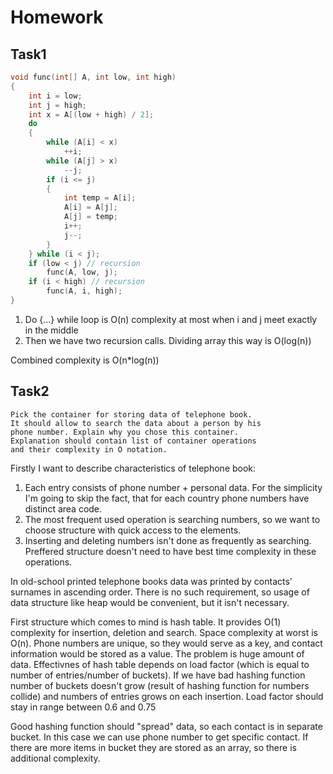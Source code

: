 # Homework
## Task1
```c++
void func(int[] A, int low, int high)
{
    int i = low;
    int j = high;
    int x = A[(low + high) / 2];
    do
    {
        while (A[i] < x)
            ++i;
        while (A[j] > x)
            --j;
        if (i <= j)
        {
            int temp = A[i];
            A[i] = A[j];
            A[j] = temp;
            i++;
            j--;
        }
    } while (i < j);
    if (low < j) // recursion
        func(A, low, j);
    if (i < high) // recursion
        func(A, i, high);
}
```
1. Do {...} while loop is O(n) complexity at most when i and j meet exactly in the middle
2. Then we have two recursion calls. Dividing array this way is O(log(n))

Combined complexity is O(n*log(n))

## Task2
```text
Pick the container for storing data of telephone book.
It should allow to search the data about a person by his
phone number. Explain why you chose this container.
Explanation should contain list of container operations
and their complexity in O notation.
```
Firstly I want to describe characteristics of telephone book:
1. Each entry consists of phone number + personal data. For the simplicity I'm going to skip the fact, that for each country phone numbers have distinct area code.
2. The most frequent used operation is searching numbers, so we want to choose structure with quick access to the elements.
3. Inserting and deleting numbers isn't done as frequently as searching. Preffered structure doesn't need to have best time complexity in these operations. 

In old-school printed telephone books data was printed by contacts' surnames in ascending order. There is no such requirement, so usage of data structure like heap would be convenient, but it isn't necessary.

First structure which comes to mind is hash table. It provides O(1) complexity for insertion, deletion and search. Space complexity at worst is O(n).
Phone numbers are unique, so they would serve as a key, and contact information would be stored as a value.
The problem is huge amount of data. Effectivnes of hash table depends on load factor (which is equal to number of entries/number of buckets). If we have bad hashing function number of buckets doesn't grow (result of hashing function for numbers collide) and numbers of entries grows on each insertion. Load factor should stay in range between 0.6 and 0.75

Good hashing function should "spread" data, so each contact is in separate bucket. In this case we can use phone number to get specific contact. If there are more items in bucket they are stored as an array, so there is additional complexity.